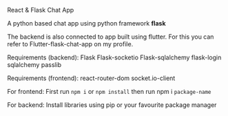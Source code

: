 React & Flask Chat App

A python based chat app using python framework **flask**

The backend is also connected to app built using flutter. For this you can refer to Flutter-flask-chat-app on my profile.

Requirements (backend):
Flask
Flask-socketio <!-- For bidirectional communication of messages -->
Flask-sqlalchemy <!-- For storing messages, rooms and users -->
flask-login <!-- For managing login sessions of user -->
sqlalchemy <!-- For custom querying data use with flask-sqlalchemy -->
passlib <!-- For hashing the users password -->

Requirements (frontend):
react-router-dom
socket.io-client

For frontend:
First run `npm i` or `npm install`
then run npm i `package-name`

For backend:
Install libraries using pip or your favourite package manager
